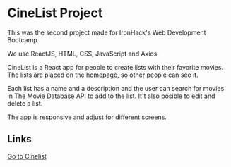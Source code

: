 # CineList Project

This was the second project made for IronHack's Web Development Bootcamp.

We use ReactJS, HTML, CSS, JavaScript and Axios.

CineList is a React app for people to create lists with their favorite movies. The lists are placed on the homepage, so other people can see it. 

Each list has a name and a description and the user can search for movies in The Movie Database API to add to the list. It't also posible to edit and delete a list.

The app is responsive and adjust for different screens.

## Links

[Go to Cinelist](https://thecinelist.netlify.app/)

